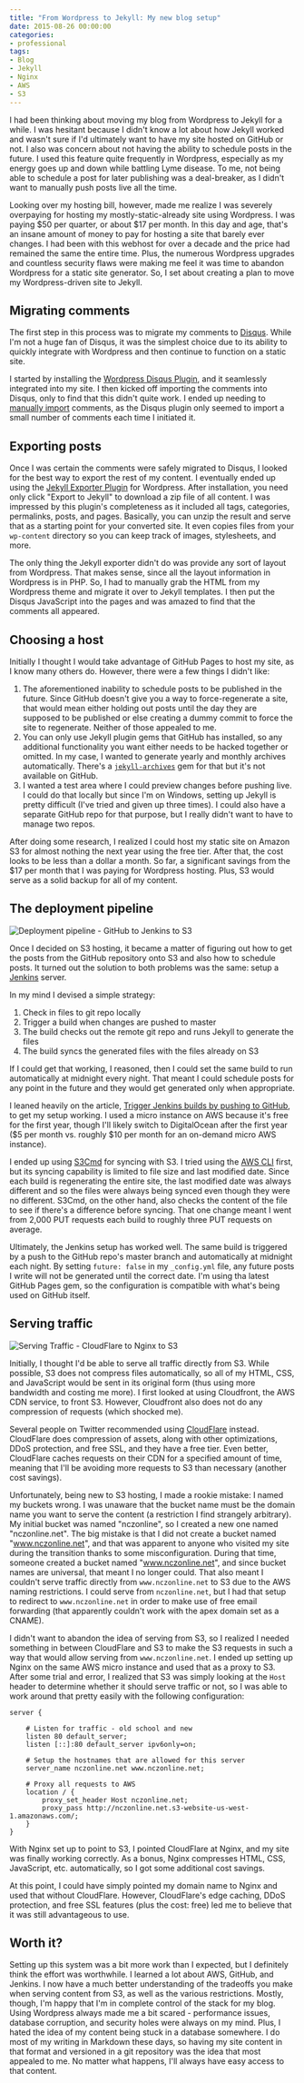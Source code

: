 ```yaml
---
title: "From Wordpress to Jekyll: My new blog setup"
date: 2015-08-26 00:00:00
categories:
- professional
tags:
- Blog
- Jekyll
- Nginx
- AWS
- S3
---
```


I had been thinking about moving my blog from Wordpress to Jekyll for a while. I was hesitant because I didn't know a lot about how Jekyll worked and wasn't sure if I'd ultimately want to have my site hosted on GitHub or not. I also was concern about not having the ability to schedule posts in the future. I used this feature quite frequently in Wordpress, especially as my energy goes up and down while battling Lyme disease. To me, not being able to schedule a post for later publishing was a deal-breaker, as I didn't want to manually push posts live all the time.

Looking over my hosting bill, however, made me realize I was severely overpaying for hosting my mostly-static-already site using Wordpress. I was paying $50 per quarter, or about $17 per month. In this day and age, that's an insane amount of money to pay for hosting a site that barely ever changes. I had been with this webhost for over a decade and the price had remained the same the entire time. Plus, the numerous Wordpress upgrades and countless security flaws were making me feel it was time to abandon Wordpress for a static site generator. So, I set about creating a plan to move my Wordpress-driven site to Jekyll.

## Migrating comments

The first step in this process was to migrate my comments to [Disqus](https://disqus.com/). While I'm not a huge fan of Disqus, it was the simplest choice due to its ability to quickly integrate with Wordpress and then continue to function on a static site.

I started by installing the [Wordpress Disqus Plugin](https://wordpress.org/plugins/disqus-comment-system/), and it seamlessly integrated into my site. I then kicked off importing the comments into Disqus, only to find that this didn't quite work. I ended up needing to [manually import](https://help.disqus.com/customer/portal/articles/466255-importing-comments-from-wordpress#manual) comments, as the Disqus plugin only seemed to import a small number of comments each time I initiated it.

## Exporting posts

Once I was certain the comments were safely migrated to Disqus, I looked for the best way to export the rest of my content. I eventually ended up using the [Jekyll Exporter Plugin](https://wordpress.org/plugins/jekyll-exporter/) for Wordpress. After installation, you need only click "Export to Jekyll" to download a zip file of all content. I was impressed by this plugin's completeness as it included all tags, categories, permalinks, posts, and pages. Basically, you can unzip the result and serve that as a starting point for your converted site. It even copies files from your `wp-content` directory so you can keep track of images, stylesheets, and more.

The only thing the Jekyll exporter didn't do was provide any sort of layout from Wordpress. That makes sense, since all the layout information in Wordpress is in PHP. So, I had to manually grab the HTML from my Wordpress theme and migrate it over to Jekyll templates. I then put the Disqus JavaScript into the pages and was amazed to find that the comments all appeared.

## Choosing a host

Initially I thought I would take advantage of GitHub Pages to host my site, as I know many others do. However, there were a few things I didn't like:

1. The aforementioned inability to schedule posts to be published in the future. Since GitHub doesn't give you a way to force-regenerate a site, that would mean either holding out posts until the day they are supposed to be published or else creating a dummy commit to force the site to regenerate. Neither of those appealed to me.
1. You can only use Jekyll plugin gems that GitHub has installed, so any additional functionality you want either needs to be hacked together or omitted. In my case, I wanted to generate yearly and monthly archives automatically. There's a [`jekyll-archives`](https://github.com/jekyll/jekyll-archives) gem for that but it's not available on GitHub.
1. I wanted a test area where I could preview changes before pushing live. I could do that locally but since I'm on Windows, setting up Jekyll is pretty difficult (I've tried and given up three times). I could also have a separate GitHub repo for that purpose, but I really didn't want to have to manage two repos.

After doing some research, I realized I could host my static site on Amazon S3 for almost nothing the next year using the free tier. After that, the cost looks to be less than a dollar a month. So far, a significant savings from the $17 per month that I was paying for Wordpress hosting. Plus, S3 would serve as a solid backup for all of my content.

## The deployment pipeline

![Deployment pipeline - GitHub to Jenkins to S3](https://www.nczonline.net/images/posts/blog-deployment-pipeline.png)

Once I decided on S3 hosting, it became a matter of figuring out how to get the posts from the GitHub repository onto S3 and also how to schedule posts. It turned out the solution to both problems was the same: setup a [Jenkins](https://jenkins-ci.org/) server.

In my mind I devised a simple strategy:

1. Check in files to git repo locally
2. Trigger a build when changes are pushed to master
3. The build checks out the remote git repo and runs Jekyll to generate the files
4. The build syncs the generated files with the files already on S3

If I could get that working, I reasoned, then I could set the same build to run automatically at midnight every night. That meant I could schedule posts for any point in the future and they would get generated only when appropriate.

I leaned heavily on the article, [Trigger Jenkins builds by pushing to GitHub](http://fourword.fourkitchens.com/article/trigger-jenkins-builds-pushing-github), to get my setup working. I used a micro instance on AWS because it's free for the first year, though I'll likely switch to DigitalOcean after the first year ($5 per month vs. roughly $10 per month for an on-demand micro AWS instance).

I ended up using [S3Cmd](http://s3tools.org/s3cmd) for syncing with S3. I tried using the [AWS CLI](https://aws.amazon.com/cli/) first, but its syncing capability is limited to file size and last modified date. Since each build is regenerating the entire site, the last modified date was always different and so the files were always being synced even though they were no different. S3Cmd, on the other hand, also checks the content of the file to see if there's a difference before syncing. That one change meant I went from 2,000 PUT requests each build to roughly three PUT requests on average.

Ultimately, the Jenkins setup has worked well. The same build is triggered by a push to the GitHub repo's master branch and automatically at midnight each night. By setting `future: false` in my `_config.yml` file, any future posts I write will not be generated until the correct date. I'm using tha latest GitHub Pages gem, so the configuration is compatible with what's being used on GitHub itself.

## Serving traffic

![Serving Traffic - CloudFlare to Nginx to S3](https://www.nczonline.net/images/posts/blog-serving-traffic.png)

Initially, I thought I'd be able to serve all traffic directly from S3. While possible, S3 does not compress files automatically, so all of my HTML, CSS, and JavaScript would be sent in its original form (thus using more bandwidth and costing me more). I first looked at using Cloudfront, the AWS CDN service, to front S3. However, Cloudfront also does not do any compression of requests (which shocked me).

Several people on Twitter recommended using [CloudFlare](https://cloudflare.com) instead. CloudFlare does compression of assets, along with other optimizations, DDoS protection, and free SSL, and they have a free tier. Even better, CloudFlare caches requests on their CDN for a specified amount of time, meaning that I'll be avoiding more requests to S3 than necessary (another cost savings).

Unfortunately, being new to S3 hosting, I made a rookie mistake: I named my buckets wrong. I was unaware that the bucket name must be the domain name you want to serve the content (a restriction I find strangely arbitrary). My initial bucket was named "nczonline", so I created a new one named "nczonline.net". The big mistake is that I did not create a bucket named "www.nczonline.net", and that was apparent to anyone who visited my site during the transition thanks to some misconfiguration. During that time, someone created a bucket named "www.nczonline.net", and since bucket names are universal, that meant I no longer could. That also meant I couldn't serve traffic directly from `www.nczonline.net` to S3 due to the AWS naming restrictions. I could serve from `nczonline.net`, but I had that setup to redirect to `www.nczonline.net` in order to make use of free email forwarding (that apparently couldn't work with the apex domain set as a CNAME).

I didn't want to abandon the idea of serving from S3, so I realized I needed something in between CloudFlare and S3 to make the S3 requests in such a way that would allow serving from `www.nczonline.net`. I ended up setting up Nginx on the same AWS micro instance and used that as a proxy to S3. After some trial and error, I realized that S3 was simply looking at the `Host` header to determine whether it should serve traffic or not, so I was able to work around that pretty easily with the following configuration:

```
server {

    # Listen for traffic - old school and new
    listen 80 default_server;
    listen [::]:80 default_server ipv6only=on;

    # Setup the hostnames that are allowed for this server
    server_name nczonline.net www.nczonline.net;

    # Proxy all requests to AWS
    location / {
        proxy_set_header Host nczonline.net;
        proxy_pass http://nczonline.net.s3-website-us-west-1.amazonaws.com/;
    }
}
```

With Nginx set up to point to S3, I pointed CloudFlare at Nginx, and my site was finally working correctly. As a bonus, Nginx compresses HTML, CSS, JavaScript, etc. automatically, so I got some additional cost savings.

At this point, I could have simply pointed my domain name to Nginx and used that without CloudFlare. However, CloudFlare's edge caching, DDoS protection, and free SSL features (plus the cost: free) led me to believe that it was still advantageous to use.

## Worth it?

Setting up this system was a bit more work than I expected, but I definitely think the effort was worthwhile. I learned a lot about AWS, GitHub, and Jenkins. I now have a much better understanding of the tradeoffs you make when serving content from S3, as well as the various restrictions. Mostly, though, I'm happy that I'm in complete control of the stack for my blog. Using Wordpress always made me a bit scared - performance issues, database corruption, and security holes were always on my mind. Plus, I hated the idea of my content being stuck in a database somewhere. I do most of my writing in Markdown these days, so having my site content in that format and versioned in a git repository was the idea that most appealed to me. No matter what happens, I'll always have easy access to that content.
